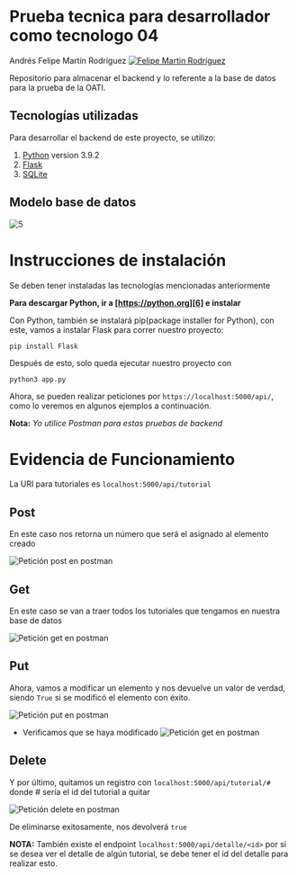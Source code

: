 #  **Prueba tecnica para desarrollador como tecnologo 04**

Andrés Felipe Martín Rodríguez [![Felipe Martin Rodríguez](https://img.shields.io/badge/felimarod-github-blue?style=flat-square)][1]


Repositorio para almacenar el backend y lo referente a la base de datos para la prueba de la OATI.

## Tecnologías utilizadas
Para desarrollar el backend de este proyecto, se utilizo:

1. [Python][6] version 3.9.2
2. [Flask][3]
2. [SQLite][4]

## Modelo base de datos

![5]

# Instrucciones de instalación

Se deben tener instaladas las tecnologías mencionadas anteriormente

**Para descargar Python, ir a [https://python.org][6] e instalar**

Con Python, también se instalará pip(package installer for Python), con este, vamos a instalar Flask para correr nuestro proyecto:
    
    pip install Flask

Después de esto, solo queda ejecutar nuestro proyecto con

    python3 app.py

Ahora, se pueden realizar peticiones por `https://localhost:5000/api/`, como lo veremos en algunos ejemplos a continuación.

**Nota:** _Yo utilice Postman para estas pruebas de backend_

# Evidencia de Funcionamiento

La URI para tutoriales es `localhost:5000/api/tutorial`

## Post
En este caso nos retorna un número que será el asignado al elemento creado

![Petición post en postman](docs/assets/images/2023-10-24_09-34-17_Post.png)

## Get

En este caso se van a traer todos los tutoriales que tengamos en nuestra base de datos

![Petición get en postman](docs/assets/images/2023-10-24_09-34-40_Get.png)

## Put

Ahora, vamos a modificar un elemento y nos devuelve un valor de verdad, siendo `True` si se modificó el elemento con éxito.

![Petición put en postman](docs/assets/images/2023-10-24_09-45-05_Put.png)

- Verificamos que se haya modificado
![Petición get en postman](docs/assets/images/2023-10-24_09-45-19_Get.png)

## Delete

Y por último, quitamos un registro con `localhost:5000/api/tutorial/#` donde # sería el id del tutorial a quitar

![Petición delete en postman](docs/assets/images/2023-10-24_09-52-55_Delete.png)

De eliminarse exitosamente, nos devolverá `true`

**NOTA:** También existe el endpoint `localhost:5000/api/detalle/<id>` por si se desea ver el detalle de algún tutorial, se debe tener el id del detalle para realizar esto.

 [1]:https://gitlab.com/felimarod
 [2]:https://github.com/felimarod/prueba-desarrollador-backend.git
 [3]:https://flask.palletsprojects.com/en/3.0.x/
 [4]:https://www.sqlite.org/index.html
 [5]:docs/assets/images/BD.png
 [6]:https://www.python.org
